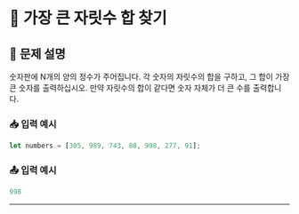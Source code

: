 # 💼 가장 큰 자릿수 합 찾기

## 🧾 문제 설명
숫자판에 N개의 양의 정수가 주어집니다.
각 숫자의 자릿수의 합을 구하고, 그 합이 가장 큰 숫자를 출력하십시오.
만약 자릿수의 합이 같다면 숫자 자체가 더 큰 수를 출력합니다.

### 📥 입력 예시
```js
let numbers = [305, 989, 743, 88, 998, 277, 91];
```

### 📤 입력 예시
```js
998
```

---
